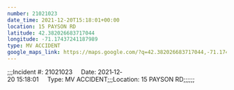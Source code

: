 ```yaml
---
number: 21021023
date_time: 2021-12-20T15:18:01+00:00
location: 15 PAYSON RD
latitude: 42.382026683717044
longitude: -71.17437241187989
type: MV ACCIDENT
google_maps_link: https://maps.google.com/?q=42.382026683717044,-71.17437241187989
---
```


;;;Incident #: 21021023     Date: 2021‐12‐20 15:18:01     Type: MV ACCIDENT;;;Location: 15 PAYSON RD;;;;;;
